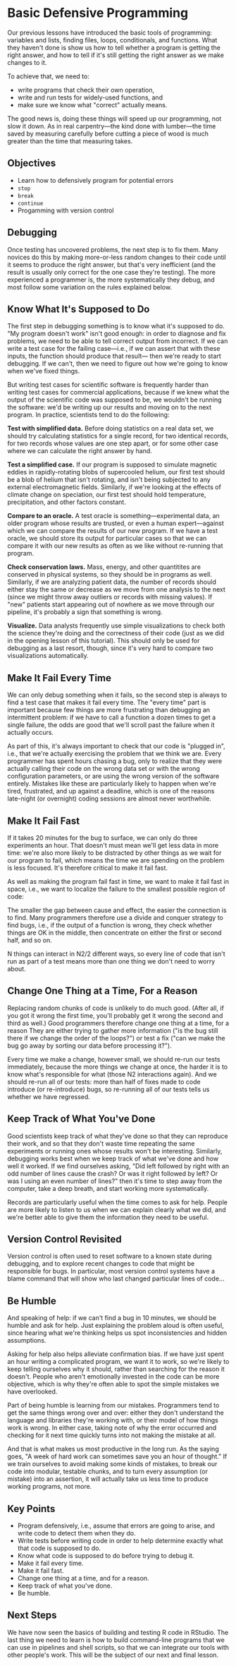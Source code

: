 Basic Defensive Programming
=======================

Our previous lessons have introduced the basic tools of programming: variables and lists, finding files, loops, conditionals, and functions. What they haven't done is show us how to tell whether a program is getting the right answer, and how to tell if it's still getting the right answer as we make changes to it.

To achieve that, we need to:

* write programs that check their own operation,
* write and run tests for widely-used functions, and
* make sure we know what "correct" actually means.

The good news is, doing these things will speed up our programming, not slow it down. As in real carpentry—the kind done with lumber—the time saved by measuring carefully before cutting a piece of wood is much greater than the time that measuring takes.

Objectives
---------------
* Learn how to defensively program for potential errors
* `stop`
* `break`
* `continue`
* Progamming with version control

Debugging
-------------

Once testing has uncovered problems, the next step is to fix them. Many novices do this by making more-or-less random changes to their code until it seems to produce the right answer, but that's very inefficient (and the result is usually only correct for the one case they're testing). The more experienced a programmer is, the more systematically they debug, and most follow some variation on the rules explained below.

Know What It's Supposed to Do
----------------

The first step in debugging something is to know what it's supposed to do. "My program doesn't work" isn't good enough: in order to diagnose and fix problems, we need to be able to tell correct output from incorrect. 
If we can write a test case for the failing case—i.e., if we can assert that with these inputs, the function should produce that result— then we're ready to start debugging. If we can't, then we need to figure out how we're going to know when we've fixed things.

But writing test cases for scientific software is frequently harder than writing test cases for commercial applications, because if we knew what the output of the scientific code was supposed to be, we wouldn't be running the software: we'd be writing up our results and moving on to the next program. In practice, scientists tend to do the following:

__Test with simplified data.__ Before doing statistics on a real data set, we should try calculating statistics for a single record, for two identical records, for two records whose values are one step apart, or for some other case where we can calculate the right answer by hand.

__Test a simplified case.__ If our program is supposed to simulate magnetic eddies in rapidly-rotating blobs of supercooled helium, our first test should be a blob of helium that isn't rotating, and isn't being subjected to any external electromagnetic fields. Similarly, if we're looking at the effects of climate change on speciation, our first test should hold temperature, precipitation, and other factors constant.

__Compare to an oracle.__ A test oracle is something—experimental data, an older program whose results are trusted, or even a human expert—against which we can compare the results of our new program. If we have a test oracle, we should store its output for particular cases so that we can compare it with our new results as often as we like without re-running that program.

__Check conservation laws.__ Mass, energy, and other quantitites are conserved in physical systems, so they should be in programs as well. Similarly, if we are analyzing patient data, the number of records should either stay the same or decrease as we move from one analysis to the next (since we might throw away outliers or records with missing values). If "new" patients start appearing out of nowhere as we move through our pipeline, it's probably a sign that something is wrong.

__Visualize.__ Data analysts frequently use simple visualizations to check both the science they're doing and the correctness of their code (just as we did in the opening lesson of this tutorial). This should only be used for debugging as a last resort, though, since it's very hard to compare two visualizations automatically.

Make It Fail Every Time
---------

We can only debug something when it fails, so the second step is always to find a test case that makes it fail every time. The "every time" part is important because few things are more frustrating than debugging an intermittent problem: if we have to call a function a dozen times to get a single failure, the odds are good that we'll scroll past the failure when it actually occurs.

As part of this, it's always important to check that our code is "plugged in", i.e., that we're actually exercising the problem that we think we are. Every programmer has spent hours chasing a bug, only to realize that they were actually calling their code on the wrong data set or with the wrong configuration parameters, or are using the wrong version of the software entirely. Mistakes like these are particularly likely to happen when we're tired, frustrated, and up against a deadline, which is one of the reasons late-night (or overnight) coding sessions are almost never worthwhile.

Make It Fail Fast
-------

If it takes 20 minutes for the bug to surface, we can only do three experiments an hour. That doesn't must mean we'll get less data in more time: we're also more likely to be distracted by other things as we wait for our program to fail, which means the time we are spending on the problem is less focused. It's therefore critical to make it fail fast.

As well as making the program fail fast in time, we want to make it fail fast in space, i.e., we want to localize the failure to the smallest possible region of code:

The smaller the gap between cause and effect, the easier the connection is to find. Many programmers therefore use a divide and conquer strategy to find bugs, i.e., if the output of a function is wrong, they check whether things are OK in the middle, then concentrate on either the first or second half, and so on.

N things can interact in N2/2 different ways, so every line of code that isn't run as part of a test means more than one thing we don't need to worry about.

Change One Thing at a Time, For a Reason
------------

Replacing random chunks of code is unlikely to do much good. (After all, if you got it wrong the first time, you'll probably get it wrong the second and third as well.) Good programmers therefore change one thing at a time, for a reason They are either trying to gather more information ("is the bug still there if we change the order of the loops?") or test a fix ("can we make the bug go away by sorting our data before processing it?").

Every time we make a change, however small, we should re-run our tests immediately, because the more things we change at once, the harder it is to know what's responsible for what (those N2 interactions again). And we should re-run all of our tests: more than half of fixes made to code introduce (or re-introduce) bugs, so re-running all of our tests tells us whether we have regressed.

Keep Track of What You've Done
---------------

Good scientists keep track of what they've done so that they can reproduce their work, and so that they don't waste time repeating the same experiments or running ones whose results won't be interesting. Similarly, debugging works best when we keep track of what we've done and how well it worked. If we find ourselves asking, "Did left followed by right with an odd number of lines cause the crash? Or was it right followed by left? Or was I using an even number of lines?" then it's time to step away from the computer, take a deep breath, and start working more systematically.

Records are particularly useful when the time comes to ask for help. People are more likely to listen to us when we can explain clearly what we did, and we're better able to give them the information they need to be useful.

Version Control Revisited
-----------

Version control is often used to reset software to a known state during debugging, and to explore recent changes to code that might be responsible for bugs. In particular, most version control systems have a blame command that will show who last changed particular lines of code...

Be Humble
-------
And speaking of help: if we can't find a bug in 10 minutes, we should be humble and ask for help. Just explaining the problem aloud is often useful, since hearing what we're thinking helps us spot inconsistencies and hidden assumptions.

Asking for help also helps alleviate confirmation bias. If we have just spent an hour writing a complicated program, we want it to work, so we're likely to keep telling ourselves why it should, rather than searching for the reason it doesn't. People who aren't emotionally invested in the code can be more objective, which is why they're often able to spot the simple mistakes we have overlooked.

Part of being humble is learning from our mistakes. Programmers tend to get the same things wrong over and over: either they don't understand the language and libraries they're working with, or their model of how things work is wrong. In either case, taking note of why the error occurred and checking for it next time quickly turns into not making the mistake at all.

And that is what makes us most productive in the long run. As the saying goes, "A week of hard work can sometimes save you an hour of thought." If we train ourselves to avoid making some kinds of mistakes, to break our code into modular, testable chunks, and to turn every assumption (or mistake) into an assertion, it will actually take us less time to produce working programs, not more.

Key Points
----------
* Program defensively, i.e., assume that errors are going to arise, and write code to detect them when they do.
* Write tests before writing code in order to help determine exactly what that code is supposed to do.
* Know what code is supposed to do before trying to debug it.
* Make it fail every time.
* Make it fail fast.
* Change one thing at a time, and for a reason.
* Keep track of what you've done.
* Be humble.

Next Steps
---------
We have now seen the basics of building and testing R code in RStudio. The last thing we need to learn is how to build command-line programs that we can use in pipelines and shell scripts, so that we can integrate our tools with other people's work. This will be the subject of our next and final lesson.